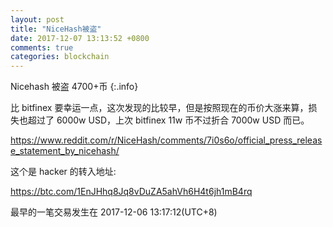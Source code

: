 ```yaml
---
layout: post
title: "NiceHash被盗"
date: 2017-12-07 13:13:52 +0800
comments: true
categories: blockchain
---
```


Nicehash 被盗 4700+币
{:.info}

比 bitfinex 要幸运一点，这次发现的比较早，但是按照现在的币价大涨来算，损失也超过了 6000w USD，上次 bitfinex 11w 币不过折合 7000w USD 而已。

https://www.reddit.com/r/NiceHash/comments/7i0s6o/official_press_release_statement_by_nicehash/


这个是 hacker 的转入地址:

https://btc.com/1EnJHhq8Jq8vDuZA5ahVh6H4t6jh1mB4rq

最早的一笔交易发生在 2017-12-06 13:17:12(UTC+8)

